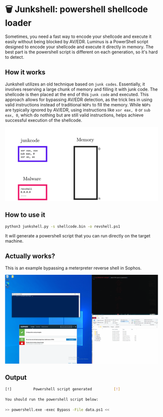 # 🗑️ Junkshell: powershell shellcode loader
Sometimes, you need a fast way to encode your shellcode and execute it easily without being blocked by AV/EDR. Luminus is a PowerShell script designed to encode your shellcode and execute it directly in memory. The best part is the powershell script is different on each generation, so it's hard to detect.

## How it works

Junkshell utilizes an old technique based on `junk codes`. Essentially, it involves reserving a large chunk of memory and filling it with junk code. The shellcode is then placed at the end of this `junk code` and executed. This approach allows for bypassing AV/EDR detection, as the trick lies in using valid instructions instead of traditional `NOPs` to fill the memory. While `NOPs` are typically ignored by AV/EDR, using instructions like `xor eax, 0` or `sub eax, 0`, which do nothing but are still valid instructions, helps achieve successful execution of the shellcode.

![junk code shellcode](https://github.com/amauricio/junkshell/blob/master/resources/junk_code_shellcode.gif?raw=true)

## How to use it
```bash
python3 junkshell.py -s shellcode.bin -o revshell.ps1
```
It will generate a powershell script that you can run directly on the target machine.

## Actually works?

This is an example bypassing a meterpreter reverse shell in Sophos.

![junk code shellcode sophos](https://github.com/amauricio/junkshell/blob/master/resources/junk_code_shellcode_sophos.gif?raw=true)

## Output

```bash
[!]          Powershell script generated          [!]

You should run the powershell script below:

>> powershell.exe -exec Bypass -File data.ps1 <<
```

